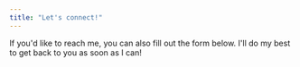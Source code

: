 ```yaml
---
title: "Let's connect!"
---
```


If you'd like to reach me, you can also fill out the form below. I'll do my best to get back to you as soon as I can!

